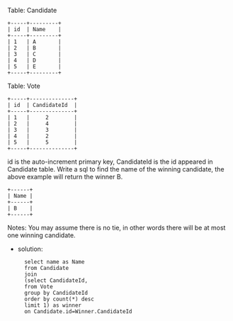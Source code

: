 Table: Candidate

	+-----+---------+
	| id  | Name    |
	+-----+---------+
	| 1   | A       |
	| 2   | B       |
	| 3   | C       |
	| 4   | D       |
	| 5   | E       |
	+-----+---------+  
Table: Vote

	+-----+--------------+
	| id  | CandidateId  |
	+-----+--------------+
	| 1   |     2        |
	| 2   |     4        |
	| 3   |     3        |
	| 4   |     2        |
	| 5   |     5        |
	+-----+--------------+
id is the auto-increment primary key,
CandidateId is the id appeared in Candidate table.
Write a sql to find the name of the winning candidate, the above example will return the winner B.

	+------+
	| Name |
	+------+
	| B    |
	+------+
Notes:
You may assume there is no tie, in other words there will be at most one winning candidate.

- solution:

		select name as Name
		from Candidate
		join
		(select CandidateId,
		from Vote
		group by CandidateId
		order by count(*) desc
		limit 1) as winner
		on Candidate.id=Winner.CandidateId